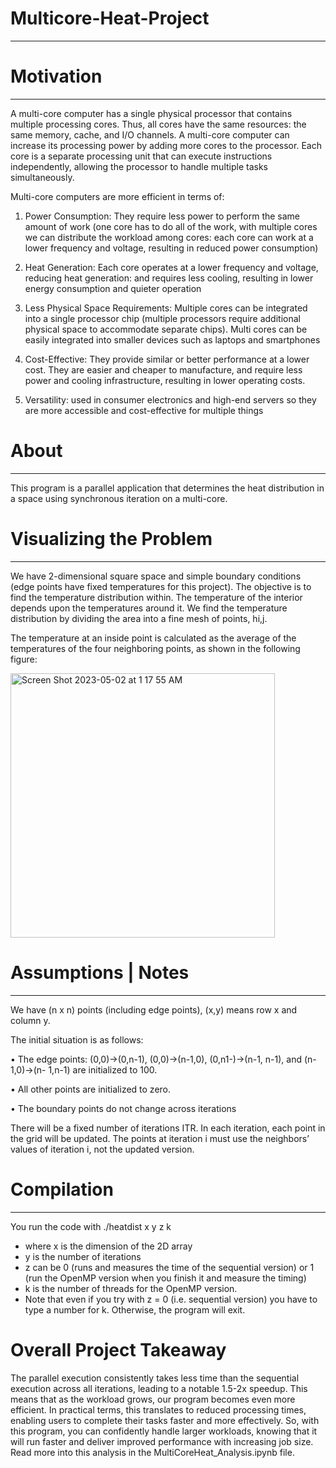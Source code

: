 # Multicore-Heat-Project
-------------------------

# Motivation
-------------
A multi-core computer has a single physical processor that contains multiple processing cores. Thus, all cores have the same resources: the same memory, cache, and I/O channels. A multi-core computer can increase its processing power by adding more cores to the processor. Each core is a separate processing unit that can execute instructions independently, allowing the processor to handle multiple tasks simultaneously. 

Multi-core computers are more efficient in terms of:

1. Power Consumption: They require less power to perform the same amount of work (one core has to do all of the work, with multiple cores we can distribute the workload among cores: each core can work at a lower frequency and voltage, resulting in reduced power consumption)

2. Heat Generation: Each core operates at a lower frequency and voltage, reducing heat generation: and requires less cooling, resulting in lower energy consumption and quieter operation

3. Less Physical Space Requirements: Multiple cores can be integrated into a single processor chip (multiple processors require additional physical space to accommodate separate chips).  Multi cores can be easily integrated into smaller devices such as laptops and smartphones

4. Cost-Effective: They provide similar or better performance at a lower cost. They are easier and cheaper to manufacture, and require less power and cooling infrastructure, resulting in lower operating costs. 

5. Versatility: used in consumer electronics and high-end servers so they are more accessible and cost-effective for multiple things


# About 
-------------------
This program is a parallel application that determines the heat distribution in a space using synchronous iteration on a multi-core.


# Visualizing the Problem
-------------------------

We have 2-dimensional square space and simple boundary conditions (edge points have fixed temperatures for this project). The objective is to find the temperature distribution within. The temperature of the interior depends upon the temperatures around it. We find the temperature distribution by dividing the area into a fine mesh of points, hi,j. 

The temperature at an inside point is calculated as the average of the temperatures of the four neighboring points, as shown in the following figure:

<img width="423" alt="Screen Shot 2023-05-02 at 1 17 55 AM" src="https://user-images.githubusercontent.com/79770461/235584720-87ef9a5f-4b6e-4238-a562-ab1d495c868c.png">


# Assumptions | Notes
-------------------
We have (n x n) points (including edge points), (x,y) means row x and column y.

The initial situation is as follows:

• The edge points: (0,0)→(0,n-1), (0,0)→(n-1,0), (0,n1-)→(n-1, n-1), and (n-1,0)→(n-
1,n-1) are initialized to 100.  

• All other points are initialized to zero.

• The boundary points do not change across iterations


There will be a fixed number of iterations ITR. In each iteration, each point in the grid will be updated. 
The points at iteration i must use the neighbors’ values of iteration i, not the updated version. 

# Compilation
-------------
You run the code with ./heatdist x y z k 
- where x is the dimension of the 2D array
- y is the number of iterations 
- z can be 0 (runs and measures the time of the sequential version) or 1 (run the OpenMP version when you finish it and measure the timing)
- k is the number of threads for the OpenMP version. 
- Note that even if you try with z = 0 (i.e. sequential version) you have to type a number for k. Otherwise, the program will exit.



# Overall Project Takeaway

The parallel execution consistently takes less time than the sequential execution across all iterations, leading to a notable 1.5-2x speedup. This means that as the workload grows, our program becomes even more efficient. In practical terms, this translates to reduced processing times, enabling users to complete their tasks faster and more effectively. So, with this program, you can confidently handle larger workloads, knowing that it will run faster and deliver improved performance with increasing job size. Read more into this analysis in the MultiCoreHeat_Analysis.ipynb file.









